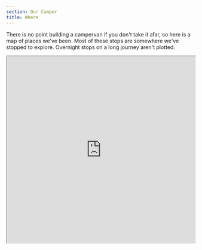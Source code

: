```yaml
---
section: Our Camper
title: Where
---
```


There is no point building a campervan if you don't take it afar, so here is a map of places we've been. Most of these stops are somewhere we've stopped to explore. Overnight stops on a long journey aren't plotted.

<div class="map col-md-12">
	<iframe width="100%" height="500" src="https://maps.google.co.uk/maps/ms?msa=0&msid=203730394985552069348.0004cc90d43efae749635&ie=UTF8&t=m&z=4&output=embed"></iframe>
</div>